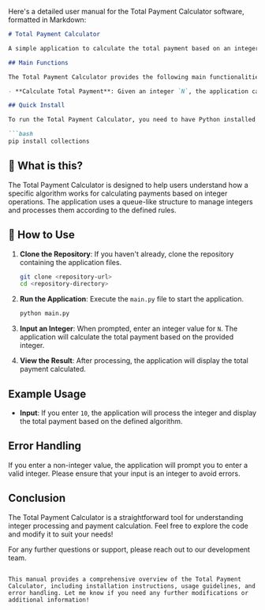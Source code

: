 Here's a detailed user manual for the Total Payment Calculator software, formatted in Markdown:

```markdown
# Total Payment Calculator

A simple application to calculate the total payment based on an integer input using a unique algorithm.

## Main Functions

The Total Payment Calculator provides the following main functionalities:

- **Calculate Total Payment**: Given an integer `N`, the application calculates the total payment by repeatedly splitting integers on a blackboard until all integers are less than 2. The total payment is the sum of all integers processed during this operation.

## Quick Install

To run the Total Payment Calculator, you need to have Python installed on your machine. You can install the necessary dependencies using pip:

```bash
pip install collections
```

## 🤔 What is this?

The Total Payment Calculator is designed to help users understand how a specific algorithm works for calculating payments based on integer operations. The application uses a queue-like structure to manage integers and processes them according to the defined rules.

## 📖 How to Use

1. **Clone the Repository**: If you haven't already, clone the repository containing the application files.

   ```bash
   git clone <repository-url>
   cd <repository-directory>
   ```

2. **Run the Application**: Execute the `main.py` file to start the application.

   ```bash
   python main.py
   ```

3. **Input an Integer**: When prompted, enter an integer value for `N`. The application will calculate the total payment based on the provided integer.

4. **View the Result**: After processing, the application will display the total payment calculated.

## Example Usage

- **Input**: If you enter `10`, the application will process the integer and display the total payment based on the defined algorithm.

## Error Handling

If you enter a non-integer value, the application will prompt you to enter a valid integer. Please ensure that your input is an integer to avoid errors.

## Conclusion

The Total Payment Calculator is a straightforward tool for understanding integer processing and payment calculation. Feel free to explore the code and modify it to suit your needs!

For any further questions or support, please reach out to our development team.
```

This manual provides a comprehensive overview of the Total Payment Calculator, including installation instructions, usage guidelines, and error handling. Let me know if you need any further modifications or additional information!